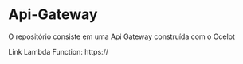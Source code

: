 # Api-Gateway
O repositório consiste em uma Api Gateway construída com o Ocelot

Link Lambda Function: https://
